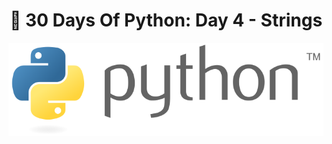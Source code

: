<h1 align="center">🐍 30 Days Of Python: Day 4 - Strings</h1>

<img align="center" src="https://github.com/cjgamos/30-Days-of-Python/blob/main/img/729px-Python_logo_and_wordmark.svg.png">